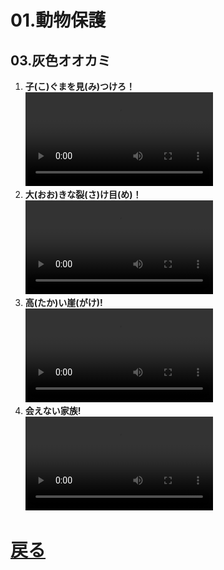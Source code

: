 # 01.動物保護
## 03.灰色オオカミ

1. **子(こ)ぐまを見(み)つけろ！**
	<br>
	<video controls>
	  <source src="01_子ぐまを見つけろ.mp4" type="video/mp4" />
	</video>
1. **大(おお)きな裂(さ)け目(め)！**
	<br>
	<video controls>
	  <source src="02_大きな裂け目.mp4" type="video/mp4" />
	</video>
1. **高(たか)い崖(がけ)!**
	<br>
	<video controls>
	  <source src="03_高い崖.mp4" type="video/mp4" />
	</video>
1. **会えない家族!**
	<br>
	<video controls>
	  <source src="04_会えない家族.mp4" type="video/mp4" />
	</video>

# [戻る](../video01)
